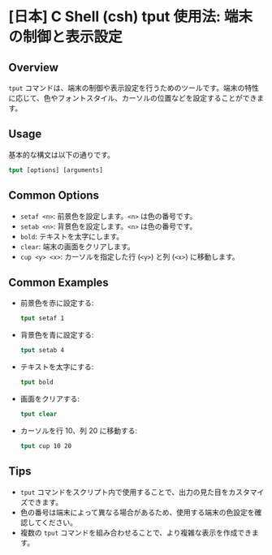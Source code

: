 # [日本] C Shell (csh) tput 使用法: 端末の制御と表示設定

## Overview
`tput` コマンドは、端末の制御や表示設定を行うためのツールです。端末の特性に応じて、色やフォントスタイル、カーソルの位置などを設定することができます。

## Usage
基本的な構文は以下の通りです。

```csh
tput [options] [arguments]
```

## Common Options
- `setaf <n>`: 前景色を設定します。`<n>` は色の番号です。
- `setab <n>`: 背景色を設定します。`<n>` は色の番号です。
- `bold`: テキストを太字にします。
- `clear`: 端末の画面をクリアします。
- `cup <y> <x>`: カーソルを指定した行 (`<y>`) と列 (`<x>`) に移動します。

## Common Examples
- 前景色を赤に設定する:
  ```csh
  tput setaf 1
  ```
  
- 背景色を青に設定する:
  ```csh
  tput setab 4
  ```

- テキストを太字にする:
  ```csh
  tput bold
  ```

- 画面をクリアする:
  ```csh
  tput clear
  ```

- カーソルを行 10、列 20 に移動する:
  ```csh
  tput cup 10 20
  ```

## Tips
- `tput` コマンドをスクリプト内で使用することで、出力の見た目をカスタマイズできます。
- 色の番号は端末によって異なる場合があるため、使用する端末の色設定を確認してください。
- 複数の `tput` コマンドを組み合わせることで、より複雑な表示を作成できます。